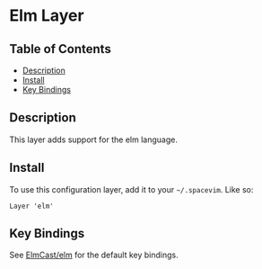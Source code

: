 # Elm Layer

## Table of Contents

<!-- vim-markdown-toc GFM -->
* [Description](#description)
* [Install](#install)
* [Key Bindings](#keybindings)

<!-- vim-markdown-toc -->

## Description

This layer adds support for the elm language.

## Install

To use this configuration layer, add it to your `~/.spacevim`. Like so:

```
Layer 'elm'
```

## Key Bindings

See [ElmCast/elm](https://github.com/ElmCast/elm-vim) for the default key bindings.
